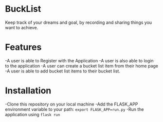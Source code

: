 # BuckList
Keep track of your dreams and goal, by recording and sharing things you want to achieve.

# Features
-A user is able to Register with the Application
-A user is also able to login to the application
-A user can create a bucket list item from their home page
-A user is able to add bucket list items to their bucket list.

# Installation

-Clone this repository on your local machine
-Add the FLASK_APP environment variable to your path: ``export FLASK_APP=run.py``
-Run the application using ``flask run``
